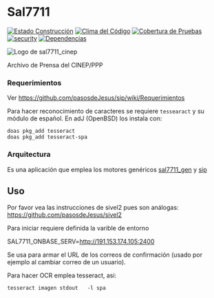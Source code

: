 # Sal7711
[![Estado Construcción](https://api.travis-ci.org/pasosdeJesus/sal7711_cinep.svg?branch=master)](https://travis-ci.org/pasosdeJesus/sal7711_cinep) [![Clima del Código](https://codeclimate.com/github/pasosdeJesus/sal7711_cinep/badges/gpa.svg)](https://codeclimate.com/github/pasosdeJesus/sal7711_cinep) [![Cobertura de Pruebas](https://codeclimate.com/github/pasosdeJesus/sal7711_cinep/badges/coverage.svg)](https://codeclimate.com/github/pasosdeJesus/sal7711_cinep) [![security](https://hakiri.io/github/pasosdeJesus/sal7711_cinep/master.svg)](https://hakiri.io/github/pasosdeJesus/sal7711_cinep/master) [![Dependencias](https://gemnasium.com/pasosdeJesus/sal7711_cinep.svg)](https://gemnasium.com/pasosdeJesus/sal7711_cinep) 

![Logo de sal7711_cinep](https://raw.githubusercontent.com/pasosdeJesus/sal7711_cinep/master/app/assets/images/logo.png)

Archivo de Prensa del CINEP/PPP

### Requerimientos

Ver <https://github.com/pasosdeJesus/sip/wiki/Requerimientos>

Para hacer reconocimiento de caracteres se requiere ```tessearact``` y
su  módulo de español.  En adJ (OpenBSD) los instala con:

```
doas pkg_add tesseract
doas pkg_add tesseract-spa 
```

### Arquitectura

Es una aplicación que emplea los motores genéricos 
[sal7711_gen](https://github.com/pasosdeJesus/sal7711_gen)
y  [sip](https://github.com/pasosdeJesus/sip)


## Uso

Por favor vea las instrucciones de sivel2 pues son análogas:
<https://github.com/pasosdeJesus/sivel2>

Para iniciar requiere definida la varible de entorno

SAL7711_ONBASE_SERV=http://191.153.174.105:2400

Se usa para armar el URL de los correos de confirmación 
(usado por ejemplo al cambiar correo de un usuario).

Para hacer OCR emplea tesseract, asi:

	tesseract imagen stdout   -l spa
